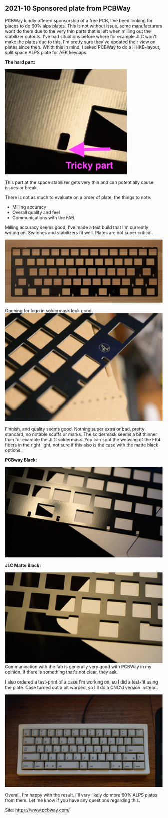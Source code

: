 ## 2021-10 Sponsored plate from PCBWay
PCBWay kindly offered sponsorship of a free PCB, I've been looking for places to do 60% alps plates. This is not without issue, some manufacturers wont do them due to the very thin parts that is left when milling out the stabilizer cutouts. I've had situations before where for example JLC won't make the plates due to this. I'm pretty sure they've updated their view on plates since then. Whith this in mind, I asked PCBWay to do a HHKB-layout, split space ALPS plate for AEK keycaps.

**The hard part:**

![pic1](./tricky_part.jpg)

This part at the space stabilizer gets very thin and can potentially cause issues or break.

There is not as much to evaluate on a order of plate, the things to note:
- Milling accuracy
- Overall quality and feel
- Communications with the FAB.

Milling accuracy seems good, I've made a test build that I'm currently writing on. Switches and stabilizers fit well. Plates are not super critical. 

![pic2](./entire_plate.jpg)

Opening for logo in soldermask look good.
![pic3](./logo.jpg)

Finnish, and quality seems good. Nothing super extra or bad, pretty standard, no notable scuffs or marks. The soldermask seems a bit thinner than for example the JLC soldermask. You can spot the weaving of the FR4 fibers in the right light, not sure if this also is the case with the matte black options.

**PCBway Black:**

![pic4](./fibre_PCBway.jpg)

**JLC Matte Black:**

![pic5](./fibre_JLC.jpg)
Communication with the fab is generally very good with PCBWay in my opinion, if there is something that's not clear, they ask.

I also ordered a test-print of a case I'm working on, so I did a test-fit using the plate. Case turned out a bit warped, so I'll do a CNC'd version instead.

![pic6](./case.jpg)

Overall, I'm happy with the result. I'll very likely do more 60% ALPS plates from them. Let me know if you have any questions regarding this. 

Site: https://www.pcbway.com/

